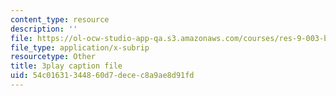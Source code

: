 ```yaml
---
content_type: resource
description: ''
file: https://ol-ocw-studio-app-qa.s3.amazonaws.com/courses/res-9-003-brains-minds-and-machines-summer-course-summer-2015/54c01631344860d7decec8a9ae8d91fd_EAWpLeor4Zk.srt
file_type: application/x-subrip
resourcetype: Other
title: 3play caption file
uid: 54c01631-3448-60d7-dece-c8a9ae8d91fd
---
```

